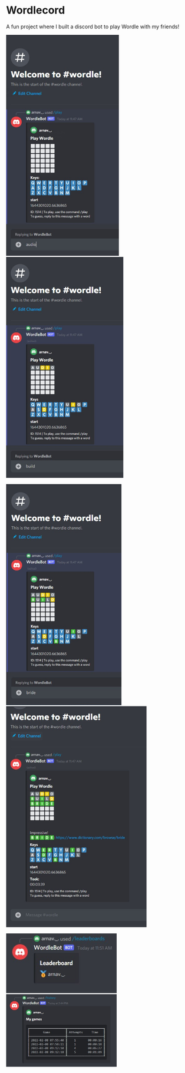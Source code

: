 # Wordlecord
A fun project where I built a discord bot to play Wordle with my friends!

<img src="https://github.com/arxxv/Wordlecord/blob/main/images/1.jpg" alt="1" height="600"/> <img src="https://github.com/arxxv/Wordlecord/blob/main/images/2.jpg" alt="2" height="600"/>

<img src="https://github.com/arxxv/Wordlecord/blob/main/images/3.jpg" alt="3" height="600"/><img src="https://github.com/arxxv/Wordlecord/blob/main/images/4.jpg" alt="4" height="600"/>


<img src="https://github.com/arxxv/Wordlecord/blob/main/images/5.jpg" alt="Leaderboard" width="300"/>

<img src="https://github.com/arxxv/Wordlecord/blob/main/images/6.jpg" alt="Past Games" width="300"/>

